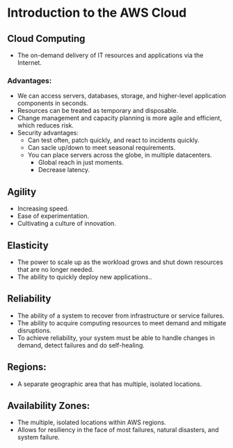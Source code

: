 # Introduction to the AWS Cloud

## Cloud Computing
* The on-demand delivery of IT resources and applications via the 
    Internet.

### Advantages:
* We can access servers, databases, storage, and higher-level 
  application components in seconds. 
* Resources can be treated as temporary and disposable.
* Change management and capacity planning is more agile and efficient, 
  which reduces risk.
* Security advantages:
  * Can test often, patch quickly, and react to incidents quickly.
  * Can sacle up/down to meet seasonal requirements.
  * You can place servers across the globe, in multiple datacenters.
    * Global reach in just moments.
    * Decrease latency.

## Agility
* Increasing speed.
* Ease of experimentation.
* Cultivating a culture of innovation.

## Elasticity
* The power to scale up as the workload grows and shut down resources
  that are no longer needed.
* The ability to quickly deploy new applications..

## Reliability
* The ability of a system to recover from infrastructure or service
  failures.
* The ability to acquire computing resources to meet demand and mitigate   disruptions.
* To achieve reliability, your system must be able to handle changes
  in demand, detect failures and do self-healing.

## Regions:
* A separate geographic area that has multiple, isolated locations.

## Availability Zones:
* The multiple, isolated locations within AWS regions.
* Allows for resiliency in the face of most failures, natural disasters,
  and system failure.

